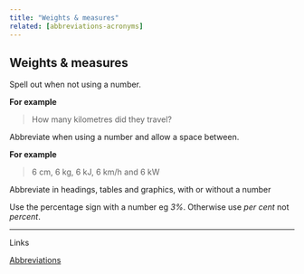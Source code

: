 ```yaml
---
title: "Weights & measures"
related: [abbreviations-acronyms]
---
```


## Weights & measures

Spell out when not using a number.

**For example**

> How many kilometres did they travel?

Abbreviate when using a number and allow a space between.

**For example**

> 6 cm, 6 kg, 6 kJ, 6 km/h and 6 kW

Abbreviate in headings, tables and graphics, with or without a number

Use the percentage sign with a number eg *3%*. Otherwise use *per cent* not *percent*.

---

Links

[Abbreviations](_entries/2016-05-04-abbreviations-and-acronyms.md "Abbreviations")
